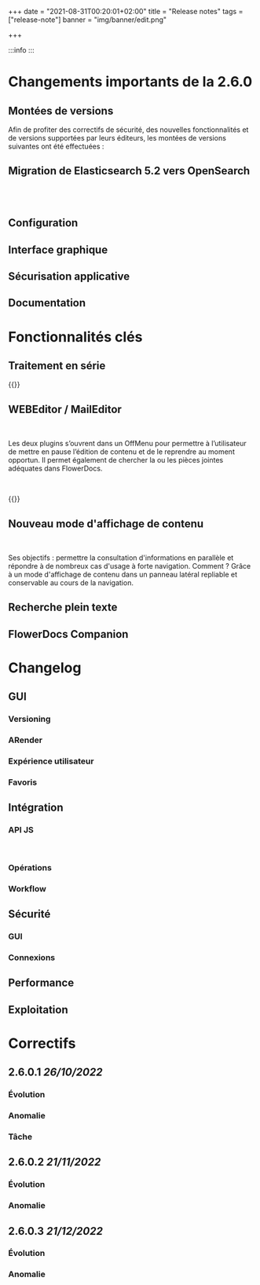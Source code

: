 +++
date = "2021-08-31T00:20:01+02:00"
title = "Release notes"
tags = ["release-note"]
banner = "img/banner/edit.png"
 
+++

:::info
:::


# Changements importants de la 2.6.0
## Montées de versions

Afin de profiter des correctifs de sécurité, des nouvelles fonctionnalités et de versions supportées par leurs éditeurs, les montées de versions suivantes ont été effectuées : 





## Migration de Elasticsearch 5.2 vers OpenSearch 


<br><br>

## Configuration


## Interface graphique 


## Sécurisation applicative


## Documentation


# Fonctionnalités clés 
## Traitement en série 


{{<comment>}}
## WEBEditor / MailEditor



<br>

Les deux plugins s’ouvrent dans un OffMenu pour permettre à l’utilisateur de mettre en pause l’édition de contenu et de le reprendre au moment opportun. Il permet également de chercher la ou les pièces jointes adéquates dans FlowerDocs.

<br>

{{</comment>}}

## Nouveau mode d'affichage de contenu 


<br/>

Ses objectifs : permettre la consultation d'informations en parallèle et répondre à de nombreux cas d'usage à forte navigation. Comment ? Grâce à un mode d'affichage de contenu dans un panneau latéral repliable et conservable au cours de la navigation. 

## Recherche plein texte



## FlowerDocs Companion


# Changelog 

## GUI 
### Versioning  



### ARender 





### Expérience utilisateur 







### Favoris 




## Intégration 
### API JS 




<br>



### Opérations



### Workflow 





## Sécurité 

###  GUI








### Connexions 



## Performance 




## Exploitation





# Correctifs

## 2.6.0.1 _26/10/2022_

### Évolution



### Anomalie


















### Tâche



## 2.6.0.2 _21/11/2022_

### Évolution



### Anomalie




  

## 2.6.0.3 _21/12/2022_

### Évolution



### Anomalie





